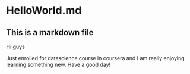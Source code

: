 # HelloWorld.md
## This is a markdown file
Hi guys

Just enrolled for datascience course in coursera and I am really enjoying learning something new. 
Have a good day!
